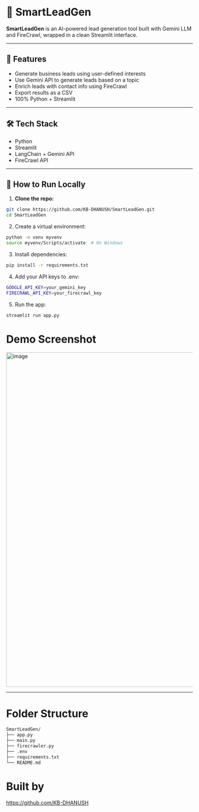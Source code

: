 # 🧠 SmartLeadGen

**SmartLeadGen** is an AI-powered lead generation tool built with Gemini LLM and FireCrawl, wrapped in a clean Streamlit interface.

---

## 🚀 Features
- Generate business leads using user-defined interests
- Use Gemini API to generate leads based on a topic
- Enrich leads with contact info using FireCrawl
- Export results as a CSV
- 100% Python + Streamlit

---

## 🛠️ Tech Stack
- Python
- Streamlit
- LangChain + Gemini API
- FireCrawl API

---

## 🧪 How to Run Locally

1. **Clone the repo:**
```bash
git clone https://github.com/KB-DHANUSH/SmartLeadGen.git
cd SmartLeadGen
```
2. Create a virtual environment:
```bash
python -m venv myvenv
source myvenv/Scripts/activate  # On Windows
```
3. Install dependencies:
```bash
pip install -r requirements.txt
```
4. Add your API keys to .env:
```bash
GOOGLE_API_KEY=your_gemini_key
FIRECRAWL_API_KEY=your_firecrawl_key
```
5. Run the app:
```bash
streamlit run app.py
```
# Demo Screenshot
<img width="1920" height="900" alt="image" src="https://github.com/user-attachments/assets/8744aa4b-1c89-490c-b9cb-1473dde3f073" />

---
#  Folder Structure
```bash
SmartLeadGen/
├── app.py
├── main.py
├── firecrawler.py
├── .env
├── requirements.txt
└── README.md
```
#  Built by
https://github.com/KB-DHANUSH

